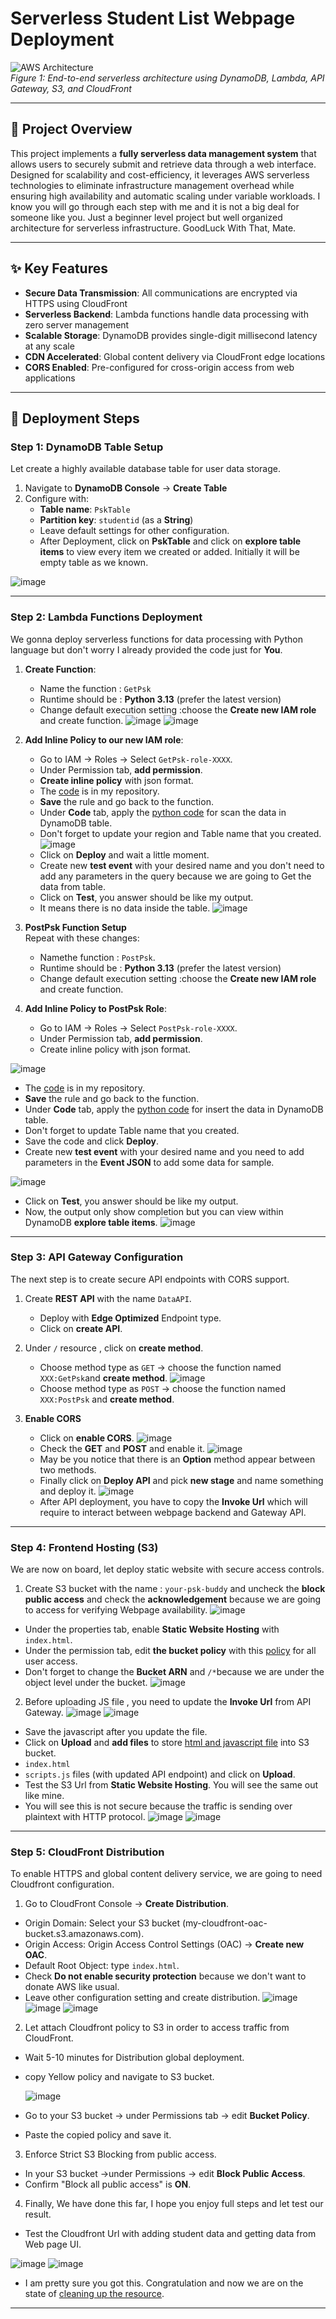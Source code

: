 
# **Serverless Student List Webpage Deployment**  
![AWS Architecture](https://github.com/pyaesoekyaw/Serverless_web_page/blob/main/images/diagram.png)  
*Figure 1: End-to-end serverless architecture using DynamoDB, Lambda, API Gateway, S3, and CloudFront*

---


## 🌟 **Project Overview**  
This project implements a **fully serverless data management system** that allows users to securely submit and retrieve data through a web interface. Designed for scalability and cost-efficiency, it leverages AWS serverless technologies to eliminate infrastructure management overhead while ensuring high availability and automatic scaling under variable workloads. I know you will go through each step with me and it is not a big deal for someone like you. Just a beginner level project but well organized architecture for serverless infrastructure. GoodLuck With That, Mate.

---

## ✨ **Key Features**  
- **Secure Data Transmission**: All communications are encrypted via HTTPS using CloudFront  
- **Serverless Backend**: Lambda functions handle data processing with zero server management  
- **Scalable Storage**: DynamoDB provides single-digit millisecond latency at any scale  
- **CDN Accelerated**: Global content delivery via CloudFront edge locations  
- **CORS Enabled**: Pre-configured for cross-origin access from web applications  

---

## 🚀 **Deployment Steps**  

### **Step 1: DynamoDB Table Setup**  
Let create a highly available database table for user data storage.  
1. Navigate to **DynamoDB Console** → **Create Table**  
2. Configure with:  
   - **Table name**: `PskTable`  
   - **Partition key**: `studentid` (as a **String**)
   - Leave default settings for other configuration.
   - After Deployment, click on **PskTable** and click on **explore table items** to view every item we created or added. Initially it will be empty table as we known.

![image](https://github.com/pyaesoekyaw/Serverless_web_page/blob/main/images/0000.png)

---

### **Step 2: Lambda Functions Deployment**  
We gonna deploy serverless functions for data processing with Python language but don't worry I already provided the code just for **You**.  
  
1. **Create Function**:  
   - Name the function : `GetPsk` 
   - Runtime should be : **Python 3.13** (prefer the latest version)
   - Change default execution setting :choose the **Create new IAM role** and create function.
![image](https://github.com/pyaesoekyaw/Serverless_web_page/blob/main/images/0001.png)
![image](https://github.com/pyaesoekyaw/Serverless_web_page/blob/main/images/0002.png)

2. **Add Inline Policy to our new IAM role**:  
   - Go to IAM → Roles → Select `GetPsk-role-XXXX`. 
   - Under Permission tab, **add permission**.
   - **Create inline policy** with json format.
   - The [code](https://github.com/pyaesoekyaw/Serverless_web_page/blob/main/policies/iam_policy_for_GET.txt) is in my repository.
   - **Save** the rule and go back to the function.
   - Under **Code** tab, apply the [python code](https://github.com/pyaesoekyaw/Serverless_web_page/blob/main/function_codes/get_function.txt) for scan the data in DynamoDB table.
   - Don't forget to update your region and Table name that you created.
   ![image](https://github.com/pyaesoekyaw/Serverless_web_page/blob/main/images/0003.png)
   - Click on **Deploy** and wait a little moment.
   - Create new **test event** with your desired name and you don't need to add any parameters in the query because we are going to Get the data from table.
   - Click on **Test**, you answer should be like my output.
   - It means there is no data inside the table.
    ![image](https://github.com/pyaesoekyaw/Serverless_web_page/blob/main/images/0004.png)

3. **PostPsk Function Setup**  
Repeat with these changes:  
   - Namethe function : `PostPsk`. 
   - Runtime should be : **Python 3.13** (prefer the latest version)
   - Change default execution setting :choose the **Create new IAM role** and create function.
2. **Add Inline Policy to PostPsk Role**:  
   - Go to IAM → Roles → Select `PostPsk-role-XXXX`.
   - Under Permission tab, **add permission**.
   - Create inline policy with json format.
     
![image](https://github.com/pyaesoekyaw/Serverless_web_page/blob/main/images/0005.png)
   
   - The [code](https://github.com/pyaesoekyaw/Serverless_web_page/blob/main/policies/iam_policy_for_POST.txt) is in my repository.
   - **Save** the rule and go back to the function.
   - Under **Code** tab, apply the [python code](https://github.com/pyaesoekyaw/Serverless_web_page/blob/main/function_codes/post_function.txt) for insert the data in DynamoDB table.
   - Don't forget to update Table name that you created.
   - Save the code and click **Deploy**.
   - Create new **test event** with your desired name and you need to add parameters in the **Event JSON** to add some data for sample.
     
![image](https://github.com/pyaesoekyaw/Serverless_web_page/blob/main/images/0006.png)

   - Click on **Test**, you answer should be like my output.
   - Now, the output only show completion but you can view within DynamoDB **explore table items**.
![image](https://github.com/pyaesoekyaw/Serverless_web_page/blob/main/images/0007.png)

---

### **Step 3: API Gateway Configuration**  
The next step is to create secure API endpoints with CORS support.  
1. Create **REST API** with the name `DataAPI`.
   - Deploy with **Edge Optimized** Endpoint type.
   - Click on **create API**.
2. Under `/` resource , click on **create method**. 
   - Choose method type as `GET` → choose the function named `XXX:GetPsk`and **create method**.
![image](https://github.com/pyaesoekyaw/Serverless_web_page/blob/main/images/0008.png)
   - Choose method type as `POST` → choose the function named `XXX:PostPsk` and **create method**.

3. **Enable CORS**
   - Click on **enable CORS**.
![image](https://github.com/pyaesoekyaw/Serverless_web_page/blob/main/images/0009.png)
   - Check the **GET** and **POST** and enable it.
![image](https://github.com/pyaesoekyaw/Serverless_web_page/blob/main/images/0010.png)
   - May be you notice that there is an **Option** method appear between two methods.
   - Finally click on **Deploy API** and pick **new stage** and name something and deploy it. 
![image](https://github.com/pyaesoekyaw/Serverless_web_page/blob/main/images/0011.png)
   - After API deployment, you have to copy the **Invoke Url** which will require to interact between webpage backend and Gateway API.
     
---

### **Step 4: Frontend Hosting (S3)**  
We are now on board, let deploy static website with secure access controls.  
1. Create S3 bucket with the name : `your-psk-buddy` and uncheck the **block public access** and check the **acknowledgement** because we are going to access for verifying Webpage availability.
 ![image](https://github.com/pyaesoekyaw/Serverless_web_page/blob/main/images/0012.png)
 - Under the properties tab, enable **Static Website Hosting** with `index.html`.
 - Under the permission tab, edit **the bucket policy** with this [policy](https://github.com/pyaesoekyaw/Serverless_web_page/blob/main/policies/Initial_S3_policy.txt) for all user access.
 - Don't forget to change the **Bucket ARN** and `/*`because we are under the object level under the bucket.
![image](https://github.com/pyaesoekyaw/Serverless_web_page/blob/main/images/0013.png)
2. Before uploading JS file , you need to update the **Invoke Url** from API Gateway.
![image](https://github.com/pyaesoekyaw/Serverless_web_page/blob/main/images/0014.png)
![image](https://github.com/pyaesoekyaw/Serverless_web_page/blob/main/images/0023.png)
 - Save the javascript after you update the file.
 - Click on **Upload** and **add files** to store [html and javascript file](https://github.com/pyaesoekyaw/Serverless_web_page/tree/main/code_for_webpage) into S3 bucket.
 - `index.html`  
 - `scripts.js` files (with updated API endpoint) and click on **Upload**.
 - Test the S3 Url from **Static Website Hosting**. You will see the same out like mine.
 - You will see this is not secure because the traffic is sending over plaintext with HTTP protocol.
![image](https://github.com/pyaesoekyaw/Serverless_web_page/blob/main/images/0015.png)
![image](https://github.com/pyaesoekyaw/Serverless_web_page/blob/main/images/0016.png)
---

### **Step 5: CloudFront Distribution**  
To enable HTTPS and global content delivery service, we are going to need Cloudfront configuration.  
1. Go to CloudFront Console → **Create Distribution**.
- Origin Domain: Select your S3 bucket (my-cloudfront-oac-bucket.s3.amazonaws.com).
- Origin Access: Origin Access Control Settings (OAC) → **Create new OAC**.
- Default Root Object: type `index.html`.
- Check **Do not enable security protection** because we don't want to donate AWS like usual.
- Leave other configuration setting and create distribution.
   ![image](https://github.com/pyaesoekyaw/Serverless_web_page/blob/main/images/0017.png)
   ![image](https://github.com/pyaesoekyaw/Serverless_web_page/blob/main/images/0018.png)
   ![image](https://github.com/pyaesoekyaw/Serverless_web_page/blob/main/images/0019.png)
   
 2. Let attach Cloudfront policy to S3 in order to access traffic from CloudFront.
- Wait 5-10 minutes for Distribution global deployment.
- copy Yellow policy and navigate to S3 bucket.

  ![image](https://github.com/pyaesoekyaw/Serverless_web_page/blob/main/images/0020.png)
  
- Go to your S3 bucket → under Permissions tab → edit **Bucket Policy**.
- Paste the copied policy and save it.
3. Enforce Strict S3 Blocking from public access.
- In your S3 bucket →under Permissions → edit **Block Public Access**.
- Confirm "Block all public access" is **ON**.

4. Finally, We have done this far, I hope you enjoy full steps and let test our result.
- Test the Cloudfront Url with adding student data and getting data from Web page UI.

![image](https://github.com/pyaesoekyaw/Serverless_web_page/blob/main/images/0021.png)
![image](https://github.com/pyaesoekyaw/Serverless_web_page/blob/main/images/0022.png)

- I am pretty sure you got this. Congratulation and now we are on the state of [cleaning up the resource](https://github.com/pyaesoekyaw/dynamodb-quicksigth-project/blob/main/project_setup_%26_cleanup/cleanup_instruction.md).
  
---
